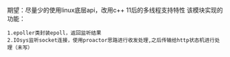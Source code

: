 期望：尽量少的使用linux底层api，改用c++ 11后的多线程支持特性
该模块实现的功能：

    1.epoller类封装epoll，返回监听结果
    2.IOsys监听socket连接，使用proactor思路进行收发处理,之后传输给http状态机进行处理（未写）